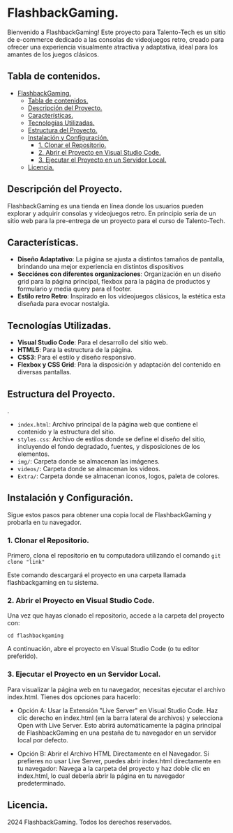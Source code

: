 # FlashbackGaming.

Bienvenido a FlashbackGaming! Este proyecto para Talento-Tech es un sitio de e-commerce dedicado a las consolas de videojuegos retro, creado para ofrecer una experiencia visualmente atractiva y adaptativa, ideal para los amantes de los juegos clásicos.

## Tabla de contenidos.

- [FlashbackGaming.](#flashbackgaming)
  - [Tabla de contenidos.](#tabla-de-contenidos)
  - [Descripción del Proyecto.](#descripción-del-proyecto)
  - [Características.](#características)
  - [Tecnologías Utilizadas.](#tecnologías-utilizadas)
  - [Estructura del Proyecto.](#estructura-del-proyecto)
  - [Instalación y Configuración.](#instalación-y-configuración)
    - [1. Clonar el Repositorio.](#1-clonar-el-repositorio)
    - [2. Abrir el Proyecto en Visual Studio Code.](#2-abrir-el-proyecto-en-visual-studio-code)
    - [3. Ejecutar el Proyecto en un Servidor Local.](#3-ejecutar-el-proyecto-en-un-servidor-local)
  - [Licencia.](#licencia)

## Descripción del Proyecto.

FlashbackGaming es una tienda en línea donde los usuarios pueden explorar y adquirir consolas y videojuegos retro. En principio seria de un sitio web para la pre-entrega de un proyecto para el curso de Talento-Tech.

## Características.

- **Diseño Adaptativo**: La página se ajusta a distintos tamaños de pantalla, brindando una mejor experiencia en distintos dispositivos
- **Secciónes con diferentes organizaciones**: Organización en un diseño grid para la página principal, flexbox para la página de productos y formulario y media query para el footer.
- **Estilo retro Retro**: Inspirado en los videojuegos clásicos, la estética esta diseñada para evocar nostalgia.
  
## Tecnologías Utilizadas.

- **Visual Studio Code**: Para el desarrollo del sitio web.
- **HTML5**: Para la estructura de la página.
- **CSS3**: Para el estilo y diseño responsivo.
- **Flexbox y CSS Grid**: Para la disposición y adaptación del contenido en diversas pantallas.

## Estructura del Proyecto.
.
- `index.html`: Archivo principal de la página web que contiene el contenido y la estructura del sitio.
- `styles.css`: Archivo de estilos donde se define el diseño del sitio, incluyendo el fondo degradado, fuentes, y disposiciones de los elementos.
- `img/`: Carpeta donde se almacenan las imágenes.
- `videos/`: Carpeta donde se almacenan los videos.
- `Extra/`: Carpeta donde se almacenan iconos, logos, paleta de colores.  

## Instalación y Configuración.

Sigue estos pasos para obtener una copia local de FlashbackGaming y probarla en tu navegador.

### 1. Clonar el Repositorio.

Primero, clona el repositorio en tu computadora utilizando el comando `git clone "link"`

Este comando descargará el proyecto en una carpeta llamada flashbackgaming en tu sistema.

### 2. Abrir el Proyecto en Visual Studio Code.

Una vez que hayas clonado el repositorio, accede a la carpeta del proyecto con:

`cd flashbackgaming`

A continuación, abre el proyecto en Visual Studio Code (o tu editor preferido).

### 3. Ejecutar el Proyecto en un Servidor Local.

Para visualizar la página web en tu navegador, necesitas ejecutar el archivo index.html. Tienes dos opciones para hacerlo:
  - Opción A: Usar la Extensión "Live Server" en Visual Studio Code.
    Haz clic derecho en index.html (en la barra lateral de archivos) y selecciona Open with Live Server.
    Esto abrirá automáticamente la página principal de FlashbackGaming en una pestaña de tu navegador en un servidor local por defecto.

  - Opción B: Abrir el Archivo HTML Directamente en el Navegador.
    Si prefieres no usar Live Server, puedes abrir index.html directamente en tu navegador:
    Navega a la carpeta del proyecto y haz doble clic en index.html, lo cual debería abrir la página en tu navegador predeterminado.

## Licencia.

2024 FlashbackGaming. Todos los derechos reservados.